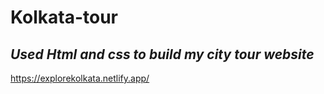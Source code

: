 # **Kolkata-tour**
## _Used Html and css to build my city tour website_

https://explorekolkata.netlify.app/
